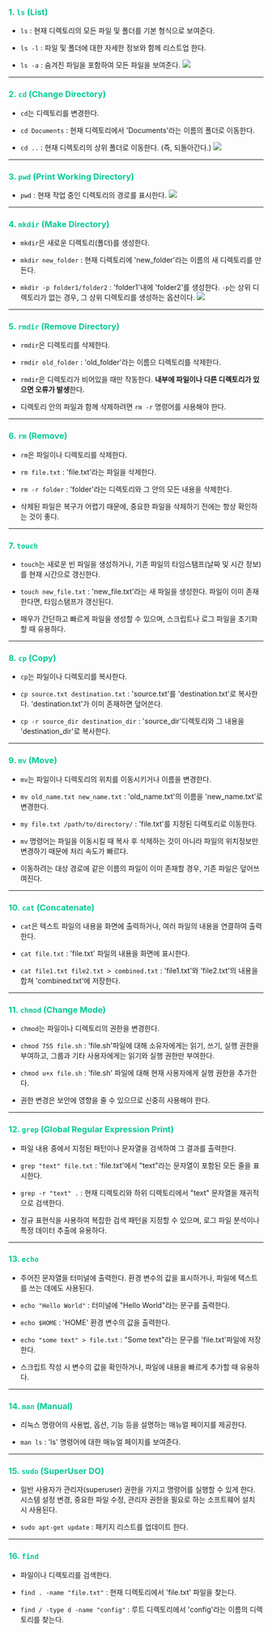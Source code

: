 ### <span style = "color: #04CA96">1. `ls` (List)
- `ls` : 현재 디렉토리의 모든 파일 및 폴더를 기본 형식으로 보여준다.

- `ls -l` : 파일 및 폴더에 대한 자세한 정보와 함께 리스트업 한다.
- `ls -a` : 숨겨진 파일을 포함하여 모든 파일을 보여준다.
  ![](https://velog.velcdn.com/images/tngus0325/post/fab371bc-6ede-4972-9c5c-8c342643536b/image.png)


---  
  
### <span style = "color: #04CA96">2. `cd` (Change Directory)
- `cd`는 디렉토리를 변경한다.

- `cd Documents` : 현재 디렉토리에서 'Documents'라는 이름의 폴더로 이동한다.
- `cd ..` : 현재 디렉토리의 상위 폴더로 이동한다. (즉, 되돌아간다.)
  ![](https://velog.velcdn.com/images/tngus0325/post/8af4222a-cf7c-40d3-ac30-53e02439a30b/image.png)


---  
  
### <span style = "color: #04CA96">3. `pwd` (Print Working Directory)
- `pwd` : 현재 작업 중인 디렉토리의 경로를 표시한다.
![](https://velog.velcdn.com/images/tngus0325/post/cb183c55-bf03-4544-8e4d-192611227303/image.png)


---  
  
### <span style = "color: #04CA96">4. `mkdir` (Make Directory)
- `mkdir`은 새로운 디렉토리(폴더)를 생성한다.
- `mkdir new_folder` : 현재 디렉토리에 'new_folder'라는 이름의 새 디렉토리를 만든다.

- `mkdir -p folder1/folder2` : 'folder1'내에 'folder2'를 생성한다. `-p`는 상위 디렉토리가 없는 경우, 그 상위 디렉토리를 생성하는 옵션이다.
![](https://velog.velcdn.com/images/tngus0325/post/46f37d31-c79a-4f05-8700-a5e9d41f404a/image.png)

---  
  
### <span style = "color: #04CA96">5. `rmdir` (Remove Directory)
- `rmdir`은 디렉토리를 삭제한다.
- `rmdir old_folder` : 'old_folder'라는 이름으 디렉토리를 삭제한다.

- `rmdir`은 디렉토리가 비어있을 때만 작동한다. **내부에 파일이나 다른 디렉토리가 있으면 오류가 발생**한다.
- 디렉토리 안의 파일과 함께 삭제하려면 `rm -r` 명령어를 사용해야 한다.

---  
  
### <span style = "color: #04CA96">6. `rm` (Remove)
- `rm`은 파일이나 디렉토리를 삭제한다.
- `rm file.txt` : 'file.txt'라는 파일을 삭제한다.
- `rm -r folder` : 'folder'라는 디렉토리와 그 안의 모든 내용을 삭제한다.

- 삭제된 파일은 복구가 어렵기 때문에, 중요한 파일을 삭제하기 전에는 항상 확인하는 것이 좋다.

---  
  
### <span style = "color: #04CA96">7. `touch`
- `touch`는 새로운 빈 파일을 생성하거나, 기존 파일의 타임스탬프(날짜 및 시간 정보)를 현재 시간으로 갱신한다.

- `touch new_file.txt` : 'new_file.txt'라는 새 파일을 생성한다. 파일이 이미 존재한다면, 타임스탬프가 갱신된다.
- 매우가 간단하고 빠르게 파일을 생성할 수 있으며, 스크립트나 로그 파일을 초기화할 때 유용하다.

---  
  
### <span style = "color: #04CA96">8. `cp` (Copy)
- `cp`는 파일이나 디렉토리를 복사한다.
- `cp source.txt destination.txt` : 'source.txt'를 'destination.txt'로 복사한다. 'destination.txt'가 이미 존재하면 덮어쓴다.

- `cp -r source_dir destination_dir` : 'source_dir'디렉토리와 그 내용을 'destination_dir'로 복사한다.

---  
  
### <span style = "color: #04CA96">9. `mv` (Move)
- `mv`는 파일이나 디렉토리의 위치를 이동시키거나 이름을 변경한다.
- `mv old_name.txt new_name.txt` : 'old_name.txt'의 이름을 'new_name.txt'로 변경한다.

- `my file.txt /path/to/directory/` : 'file.txt'를 지정된 디렉토리로 이동한다.
- `mv` 명령어는 파일을 이동시킬 때 복사 후 삭제하는 것이 아니라 파일의 위치정보만 변경하기 때문에 처리 속도가 빠르다.
- 이동하려는 대상 경로에 같은 이름의 파일이 이미 존재할 경우, 기존 파일은 덮어쓰여진다.

---  
  
### <span style = "color: #04CA96">10. `cat` (Concatenate)

- `cat`은 텍스트 파일의 내용을 화면에 출력하거나, 여러 파일의 내용을 연결하여 출력한다.
- `cat file.txt` : 'file.txt' 파일의 내용을 화면에 표시한다.

- `cat file1.txt file2.txt > combined.txt` : 'file1.txt'와 'file2.txt'의 내용을 합쳐 'combined.txt'에 저장한다.

---  
  
### <span style = "color: #04CA96">11. `chmod` (Change Mode)
- `chmod`는 파일이나 디렉토리의 권한을 변경한다.

- `chmod 755 file.sh` : 'file.sh'파일에 대해 소유자에게는 읽기, 쓰기, 실행 권한을 부여하고, 그룹과 기타 사용자에게는 읽기와 실행 권한만 부여한다.
- `chmod u+x file.sh` : 'file.sh' 파일에 대해 현재 사용자에게 실행 권한을 추가한다.
- 권한 변경은 보안에 영향을 줄 수 있으므로 신중히 사용해야 한다.

---  
  
### <span style = "color: #04CA96">12. `grep` (Global Regular Expression Print)
- 파일 내용 중에서 지정된 패턴이나 문자열을 검색하여 그 결과를 출력한다.
- `grep "text" file.txt` : 'file.txt'에서 "text"라는 문자열이 포함된 모든 줄을 표시한다.

- `grep -r "text" .` : 현재 디렉토리와 하위 디렉토리에서 "text" 문자열을 재귀적으로 검색한다.
- 정규 표현식을 사용하여 복잡한 검색 패턴을 지정할 수 있으며, 로그 파일 분석이나 특정 데이터 추출에 유용하다.

---  
  
### <span style = "color: #04CA96">13. `echo` 
- 주어진 문자열을 터미널에 출력한다. 환경 변수의 값을 표시하거나, 파일에 텍스트를 쓰는 데에도 사용된다.
- `echo "Hello World"` : 터미널에 "Hello World"라는 문구를 출력한다.
- `echo $HOME` : 'HOME' 환경 변수의 값을 출력한다.

- `echo "some text" > file.txt` : "Some text"라는 문구를 'file.txt'파일에 저장한다.
- 스크립트 작성 시 변수의 값을 확인하거나, 파일에 내용을 빠르게 추가할 때 유용하다.

---  
  
### <span style = "color: #04CA96">14. `man` (Manual)
- 리눅스 명령어의 사용법, 옵션, 기능 등을 설명하는 매뉴얼 페이지를 제공한다.

- `man ls` : 'ls' 명령어에 대한 매뉴얼 페이지를 보여준다.

---  
  
### <span style = "color: #04CA96">15. `sudo` (SuperUser DO)
- 일반 사용자가 관리자(superuser) 권한을 가지고 명령어를 실행할 수 있게 한다. 시스템 설정 변경, 중요한 파일 수정, 관리자 권한을 필요로 하는 소프트웨어 설치 시 사용된다.

- `sudo apt-get update` : 패키지 리스트를 업데이트 한다.

---  
  
### <span style = "color: #04CA96">16. `find`
- 파일이나 디렉토리를 검색한다.

- `find . -name "file.txt"` : 현재 디렉토리에서 'file.txt' 파일을 찾는다.
- `find / -type d -name "config"` : 루트 디렉토리에서 'config'라는 이름의 디렉토리를 찾는다.

